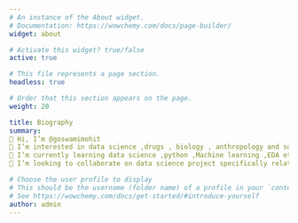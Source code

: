 ```yaml
---
# An instance of the About widget.
# Documentation: https://wowchemy.com/docs/page-builder/
widget: about

# Activate this widget? true/false
active: true

# This file represents a page section.
headless: true

# Order that this section appears on the page.
weight: 20

title: Biography
summary:
👋 Hi, I’m @goswamimohit
👀 I’m interested in data science ,drugs , biology , anthropology and sociology.
🌱 I’m currently learning data science ,python ,Machine learning ,EDA etc
💞️ I’m looking to collaborate on data science project specifically related to biology.

# Choose the user profile to display
# This should be the username (folder name) of a profile in your `content/authors/` folder.
# See https://wowchemy.com/docs/get-started/#introduce-yourself
author: admin
---
```

